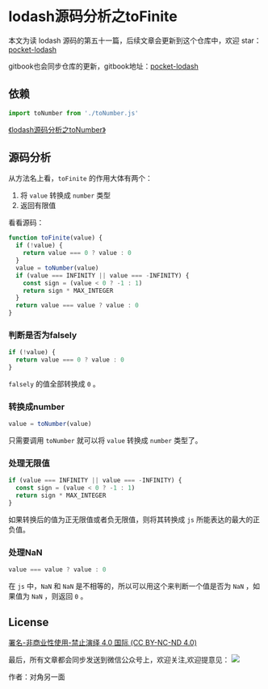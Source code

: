 # lodash源码分析之toFinite

本文为读 lodash 源码的第五十一篇，后续文章会更新到这个仓库中，欢迎 star：[pocket-lodash](https://github.com/yeyuqiudeng/pocket-lodash)

gitbook也会同步仓库的更新，gitbook地址：[pocket-lodash](https://www.gitbook.com/book/yeyuqiudeng/pocket-lodash/details)

## 依赖

```javascript
import toNumber from './toNumber.js'
```

[《lodash源码分析之toNumber》](toNumber.md)

## 源码分析

从方法名上看，`toFinite` 的作用大体有两个：

1.  将 `value` 转换成 `number` 类型
2. 返回有限值

看看源码：

```javascript
function toFinite(value) {
  if (!value) {
    return value === 0 ? value : 0
  }
  value = toNumber(value)
  if (value === INFINITY || value === -INFINITY) {
    const sign = (value < 0 ? -1 : 1)
    return sign * MAX_INTEGER
  }
  return value === value ? value : 0
}
```

### 判断是否为falsely

```javascript
if (!value) {
  return value === 0 ? value : 0
}
```

`falsely` 的值全部转换成 `0` 。

### 转换成number

```javascript
value = toNumber(value)
```

只需要调用 `toNumber` 就可以将 `value` 转换成 `number` 类型了。

### 处理无限值

```javascript
if (value === INFINITY || value === -INFINITY) {
  const sign = (value < 0 ? -1 : 1)
  return sign * MAX_INTEGER
}
```

如果转换后的值为正无限值或者负无限值，则将其转换成 `js` 所能表达的最大的正负值。

### 处理NaN

```javascript
value === value ? value : 0
```

在 `js` 中，`NaN` 和 `NaN` 是不相等的，所以可以用这个来判断一个值是否为 `NaN` ，如果值为 `NaN` ，则返回 `0` 。

## License

[署名-非商业性使用-禁止演绎 4.0 国际 (CC BY-NC-ND 4.0)](http://creativecommons.org/licenses/by-nc-nd/4.0/)

最后，所有文章都会同步发送到微信公众号上，欢迎关注,欢迎提意见：  ![](https://raw.githubusercontent.com/yeyuqiudeng/resource/master/images/qrcode_front-end-article.jpg) 

作者：对角另一面 